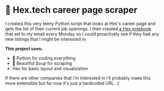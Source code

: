 # 🐍 Hex.tech career page scraper

I created this very teeny Python script that looks at Hex's career page and gets the list of their current job openings. I then created [a Hex notebook](https://app.hex.tech/katiesipos/app/ae4fd01b-b660-467b-be74-f782a68fded5/latest) that set to my email every Monday so I could proactively see if they had any new listings that I might be interested in. 

**This project uses:**
- 🐍 Python for coding everything
- 🥫 Beautiful Soup for scraping
- Hex for basic layout and visualization

If there are other companies that i'm interested in i'll probably make this more extensible but for now it's just a hardcoded URL. :) 
